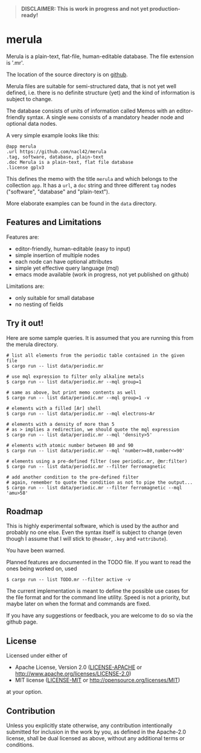
>
> **DISCLAIMER: This is work in progress and not yet production-ready!**
>

# merula

Merula is a plain-text, flat-file, human-editable database. The file
extension is '.mr'.

The location of the source directory is on
[github](https://github.com/nacl42/merula).

Merula files are suitable for semi-structured data, that is not yet
well defined, i.e. there is no definite structure (yet) and the kind
of information is subject to change.

The database consists of units of information called Memos with an
editor-friendly syntax. A single `memo` consists of a mandatory header
node and optional data nodes.

A very simple example looks like this:

```
@app merula
.url https://github.com/nacl42/merula
.tag, software, database, plain-text
.doc Merula is a plain-text, flat file database
.license gplv3
```

This defines the memo with the title `merula` and which belongs to the
collection `app`. It has a `url`, a `doc` string and three different
`tag` nodes ("software", "database" and "plain-text").

More elaborate examples can be found in the `data` directory.

## Features and Limitations

Features are:
* editor-friendly, human-editable (easy to input)
* simple insertion of multiple nodes
* each node can have optional attributes
* simple yet effective query language (mql)
* emacs mode available (work in progress, not yet published on github)

Limitations are:
* only suitable for small database
* no nesting of fields

## Try it out!

Here are some sample queries. It is assumed that you are running this
from the merula directory.

```shell
# list all elements from the periodic table contained in the given file
$ cargo run -- list data/periodic.mr

# use mql expression to filter only alkaline metals
$ cargo run -- list data/periodic.mr --mql group=1

# same as above, but print memo contents as well
$ cargo run -- list data/periodic.mr --mql group=1 -v

# elements with a filled [Ar] shell
$ cargo run -- list data/periodic.mr --mql electrons~Ar

# elements with a density of more than 5
# as > implies a redirection, we should quote the mql expression
$ cargo run -- list data/periodic.mr --mql 'density>5'

# elements with atomic number between 80 and 90
$ cargo run -- list data/periodic.mr --mql 'number>=80,number<=90'

# elements using a pre-defined filter (see periodic.mr, @mr:filter)
$ cargo run -- list data/periodic.mr --filter ferromagnetic

# add another condition to the pre-defined filter
# again, remember to quote the condition as not to pipe the output...
$ cargo run -- list data/periodic.mr --filter ferromagnetic --mql 'amu>58'
```


## Roadmap

This is highly experimental software, which is used by the author and
probably no one else. Even the syntax itself is subject to change
(even though I assume that I will stick to `@header`, `.key` and
`+attribute`).

You have been warned.

Planned features are documented in the TODO file. If you want to read
the ones being worked on, used

```
$ cargo run -- list TODO.mr --filter active -v
```

The current implementation is meant to define the possible use cases
for the file format and for the command line utility. Speed is not a
priority, but maybe later on when the format and commands are fixed.

If you have any suggestions or feedback, you are welcome to do so via
the github page.


## License

Licensed under either of

 * Apache License, Version 2.0 ([LICENSE-APACHE](LICENSE-APACHE) or
   http://www.apache.org/licenses/LICENSE-2.0)
 * MIT license ([LICENSE-MIT](LICENSE-MIT) or
   http://opensource.org/licenses/MIT)

at your option.

## Contribution

Unless you explicitly state otherwise, any contribution intentionally
submitted for inclusion in the work by you, as defined in the
Apache-2.0 license, shall be dual licensed as above, without any
additional terms or conditions.
